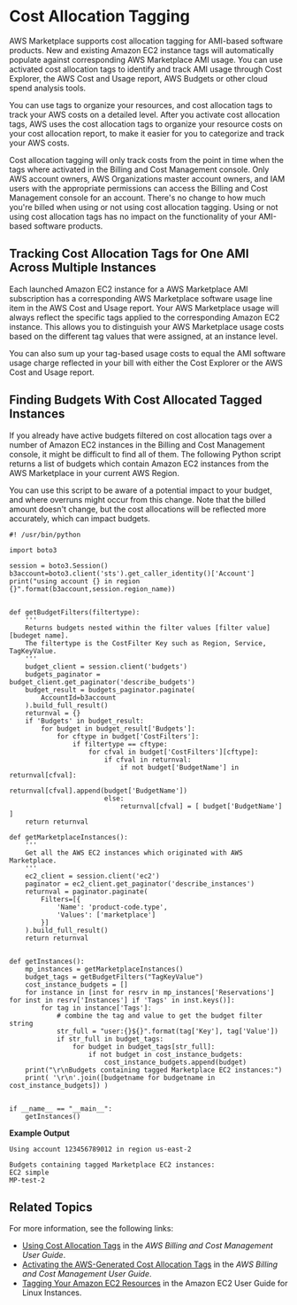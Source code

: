 # Cost Allocation Tagging<a name="cost-allocation-tagging-ami-marketplace"></a>

AWS Marketplace supports cost allocation tagging for AMI\-based software products\. New and existing Amazon EC2 instance tags will automatically populate against corresponding AWS Marketplace AMI usage\. You can use activated cost allocation tags to identify and track AMI usage through Cost Explorer, the AWS Cost and Usage report, AWS Budgets or other cloud spend analysis tools\.

You can use tags to organize your resources, and cost allocation tags to track your AWS costs on a detailed level\. After you activate cost allocation tags, AWS uses the cost allocation tags to organize your resource costs on your cost allocation report, to make it easier for you to categorize and track your AWS costs\.

Cost allocation tagging will only track costs from the point in time when the tags where activated in the Billing and Cost Management console\. Only AWS account owners, AWS Organizations master account owners, and IAM users with the appropriate permissions can access the Billing and Cost Management console for an account\. There's no change to how much you're billed when using or not using cost allocation tagging\. Using or not using cost allocation tags has no impact on the functionality of your AMI\-based software products\.

## Tracking Cost Allocation Tags for One AMI Across Multiple Instances<a name="multi-instances-cost-allocation-tagging-marketplace"></a>

Each launched Amazon EC2 instance for a AWS Marketplace AMI subscription has a corresponding AWS Marketplace software usage line item in the AWS Cost and Usage report\. Your AWS Marketplace usage will always reflect the specific tags applied to the corresponding Amazon EC2 instance\. This allows you to distinguish your AWS Marketplace usage costs based on the different tag values that were assigned, at an instance level\.

You can also sum up your tag\-based usage costs to equal the AMI software usage charge reflected in your bill with either the Cost Explorer or the AWS Cost and Usage report\.

## Finding Budgets With Cost Allocated Tagged Instances<a name="cost-allocation-tag-script-marketplace"></a>

If you already have active budgets filtered on cost allocation tags over a number of Amazon EC2 instances in the Billing and Cost Management console, it might be difficult to find all of them\. The following Python script returns a list of budgets which contain Amazon EC2 instances from the AWS Marketplace in your current AWS Region\.

You can use this script to be aware of a potential impact to your budget, and where overruns might occur from this change\. Note that the billed amount doesn't change, but the cost allocations will be reflected more accurately, which can impact budgets\.

```
#! /usr/bin/python

import boto3

session = boto3.Session()
b3account=boto3.client('sts').get_caller_identity()['Account']
print("using account {} in region {}".format(b3account,session.region_name))


def getBudgetFilters(filtertype):
    ''' 
    Returns budgets nested within the filter values [filter value][budeget name].
    The filtertype is the CostFilter Key such as Region, Service, TagKeyValue.
    '''    
    budget_client = session.client('budgets')
    budgets_paginator = budget_client.get_paginator('describe_budgets')
    budget_result = budgets_paginator.paginate(
        AccountId=b3account
    ).build_full_result()    
    returnval = {}
    if 'Budgets' in budget_result:
        for budget in budget_result['Budgets']:
            for cftype in budget['CostFilters']:
                if filtertype == cftype:                          
                    for cfval in budget['CostFilters'][cftype]:
                        if cfval in returnval:
                            if not budget['BudgetName'] in returnval[cfval]:
                                returnval[cfval].append(budget['BudgetName'])
                        else:
                            returnval[cfval] = [ budget['BudgetName'] ]
    return returnval

def getMarketplaceInstances():
    '''
    Get all the AWS EC2 instances which originated with AWS Marketplace.        
    '''
    ec2_client = session.client('ec2')
    paginator = ec2_client.get_paginator('describe_instances')
    returnval = paginator.paginate(
        Filters=[{
            'Name': 'product-code.type',
            'Values': ['marketplace']
        }]
    ).build_full_result()
    return returnval


def getInstances():
    mp_instances = getMarketplaceInstances()
    budget_tags = getBudgetFilters("TagKeyValue")
    cost_instance_budgets = []
    for instance in [inst for resrv in mp_instances['Reservations'] for inst in resrv['Instances'] if 'Tags' in inst.keys()]:    
        for tag in instance['Tags']:                
            # combine the tag and value to get the budget filter string
            str_full = "user:{}${}".format(tag['Key'], tag['Value'])
            if str_full in budget_tags:
                for budget in budget_tags[str_full]:
                    if not budget in cost_instance_budgets:
                        cost_instance_budgets.append(budget)    
    print("\r\nBudgets containing tagged Marketplace EC2 instances:")
    print( '\r\n'.join([budgetname for budgetname in cost_instance_budgets]) )


if __name__ == "__main__":
    getInstances()
```

**Example Output**

```
Using account 123456789012 in region us-east-2

Budgets containing tagged Marketplace EC2 instances:
EC2 simple
MP-test-2
```

## Related Topics<a name="cost-allocation-tagging-related-topics"></a>

For more information, see the following links:
+ [Using Cost Allocation Tags](https://docs.aws.amazon.com/awsaccountbilling/latest/aboutv2/cost-alloc-tags.html) in the *AWS Billing and Cost Management User Guide*\. 
+ [Activating the AWS\-Generated Cost Allocation Tags](https://docs.aws.amazon.com/awsaccountbilling/latest/aboutv2/activate-built-in-tags.html) in the *AWS Billing and Cost Management User Guide*\. 
+ [Tagging Your Amazon EC2 Resources](https://docs.aws.amazon.com/AWSEC2/latest/UserGuide/Using_Tags.html) in the Amazon EC2 User Guide for Linux Instances\.